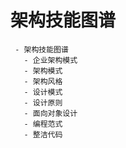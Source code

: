 # 架构技能图谱

```tree
 - 架构技能图谱
   - 企业架构模式
   - 架构模式
   - 架构风格
   - 设计模式
   - 设计原则
   - 面向对象设计
   - 编程范式
   - 整洁代码
```
